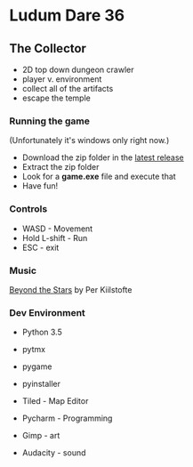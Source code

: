 # Ludum Dare 36

## The Collector

- 2D top down dungeon crawler
- player v. environment
- collect all of the artifacts
- escape the temple

### Running the game

(Unfortunately it's windows only right now.)

- Download the zip folder in the [latest release](https://github.com/intxparts/ludumDare36/releases/tag/1.1.1) 
- Extract the zip folder
- Look for a **game.exe** file and execute that
- Have fun!

### Controls

- WASD - Movement
- Hold L-shift - Run
- ESC - exit

### Music

[Beyond the Stars](https://machinimasound.com/music/beyond-the-stars/) by Per Kiilstofte

### Dev Environment
- Python 3.5 
- pytmx 
- pygame 
- pyinstaller 

- Tiled - Map Editor 
- Pycharm - Programming 
- Gimp - art 
- Audacity - sound 
